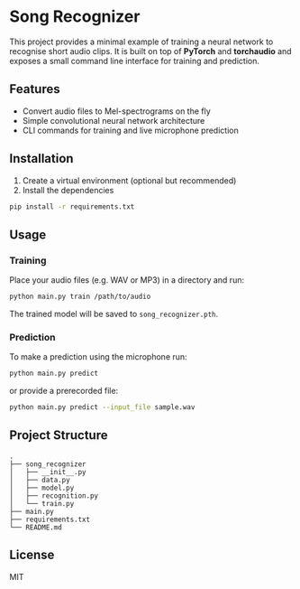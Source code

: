 # Song Recognizer

This project provides a minimal example of training a neural network to recognise short audio clips. It is built on top of **PyTorch** and **torchaudio** and exposes a small command line interface for training and prediction.

## Features

- Convert audio files to Mel-spectrograms on the fly
- Simple convolutional neural network architecture
- CLI commands for training and live microphone prediction

## Installation

1. Create a virtual environment (optional but recommended)
2. Install the dependencies

```bash
pip install -r requirements.txt
```

## Usage

### Training

Place your audio files (e.g. WAV or MP3) in a directory and run:

```bash
python main.py train /path/to/audio
```

The trained model will be saved to `song_recognizer.pth`.

### Prediction

To make a prediction using the microphone run:

```bash
python main.py predict
```

or provide a prerecorded file:

```bash
python main.py predict --input_file sample.wav
```

## Project Structure

```
.
├── song_recognizer
│   ├── __init__.py
│   ├── data.py
│   ├── model.py
│   ├── recognition.py
│   └── train.py
├── main.py
├── requirements.txt
└── README.md
```

## License

MIT

